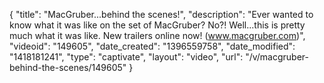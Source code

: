 {
    "title": "MacGruber...behind the scenes!",
    "description": "Ever wanted to know what it was like on the set of MacGruber? No?! Well...this is pretty much what it was like. New trailers online now! (www.macgruber.com)",
    "videoid": "149605",
    "date_created": "1396559758",
    "date_modified": "1418181241",
    "type": "captivate",
    "layout": "video",
    "url": "\/v\/macgruber-behind-the-scenes\/149605"
}